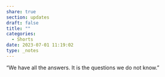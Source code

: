 ```yaml
---
share: true
section: updates
draft: false
title: ""
categories:
  - Shorts
date: 2023-07-01 11:19:02
type: _notes
---
```


“We have all the answers. It is the questions we do not know.”

